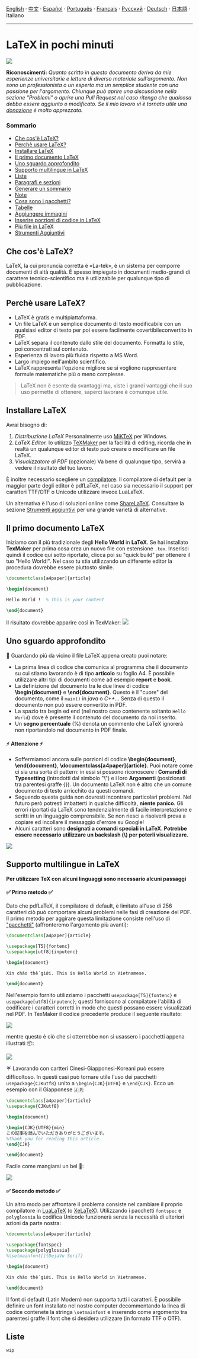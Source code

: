 [English](./readme.md) ·
[中文](./Translation-Chinese.md) ·
[Español](./Translation-Spanish.md) ·
[Português](./Translation-Portuguese.md) ·
[Français](./Translation-French.md) ·
[Русский](./Translation-Russian.md) ·
[Deutsch](./Translation-German.md) ·
[日本語](./Translation-Japanese.md) ·
Italiano 

---

# LaTeX in pochi minuti

![](https://upload.wikimedia.org/wikipedia/commons/9/92/LaTeX_logo.svg)

**Riconoscimenti:** *Quanto scritto in questo documento deriva da mie esperienze universitarie e letture di diverso materiale sull'argomento. Non sono un professionista o un esperto ma un semplice studente con una passione per l'argomento. Chiunque può aprire una discussione nella sezione "Problemi" o aprire una Pull Request nel caso ritenga che qualcosa debba essere aggiunto o modificato. Se il mio lavoro vi è tornato utile una [donazione](#donation) è molto apprezzata.*

### Sommario

* [Che cos'è LaTeX?](#che-cosè-latex)
* [Perchè usare LaTeX?](#perchè-usare-latex)
* [Installare LaTeX](#installare-latex)
* [Il primo documento LaTeX](#il-primo-documento-latex)
* [Uno sguardo approfondito](#uno-sguardo-approfondito)
* [Supporto multilingue in LaTeX](#supporto-multilingue-latex)
* [Liste](#liste)
* [Paragrafi e sezioni](#paragrafi-e-sezioni)
* [Generare un sommario](#generare-un-sommario)
* [Note](#note )
* [Cosa sono i pacchetti?](#cosa-sono-i-pacchetti)
* [Tabelle](#tabelle)
* [Aggiungere immagini](#aggiungere-immagini)
* [Inserire porzioni di codice in LaTeX](#inserire-porzioni-di-codice-in-latex)
* [Più file in LaTeX](#piu-file-in-LaTeX)
* [Strumenti Aggiuntivi](#strumenti-aggiuntivi)

## Che cos'è LaTeX?

LaTeX, la cui pronuncia corretta è «La-tek», è un sistema per comporre documenti di altà qualità. È spesso impiegato in documenti medio-grandi di carattere tecnico-scientifico ma è utilizzabile per qualunque tipo di pubblicazione.

## Perchè usare LaTeX?

* LaTeX è gratis e multipiattaforma.
* Un file LaTeX è un semplice documento di testo modificabile con un qualsiasi editor di testo per poi essere facilmente covertibileconvertito in PDF.
* LaTeX separa il contenuto dallo stile del documento. Formatta lo stile, poi concentrati sul contenuto.
* Esperienza di lavoro più fluida rispetto a MS Word.
* Largo impiego nell'ambito scientifico.
* LaTeX rappresenta l'opzione migliore se si vogliono rappresentare formule matematiche più o meno complesse.

> LaTeX non è esente da svantaggi ma, viste i grandi vantaggi che il suo uso permette di ottenere, saperci lavorare è comunque utile.

## Installare LaTeX

Avrai bisogno di:

1. *Distribuzione LaTeX*
Personalmente uso [MiKTeX](https://miktex.org/about) per Windows.
2. *LaTeX Editor.*
Io utilizzo [TeXMaker](http://www.xm1math.net/texmaker/) per la facilità di editing, ricorda che in realtà un qualunque editor di testo può creare o modificare un file LaTeX.
3. *Visualizzatore di PDF* (opzionale)
Va bene di qualunque tipo, servirà a vedere il risultato del tuo lavoro.

È inoltre necessario scegliere un [compilatore](#strumenti-aggiuntivi). Il compilatore di default per la maggior parte degli editor è pdfLaTeX, nel caso sia necessario il support per caratteri TTF/OTF o Unicode utilizzare invece LuaLaTeX.

Un alternativa è l'uso di soluzioni online come [ShareLaTeX](https://www.sharelatex.com/).
Consultare la sezione [Strumenti aggiuntivi](#strumenti-aggiuntivi) per una grande varietà di alternative.

## Il primo documento LaTeX

Iniziamo con il più tradizionale degli **Hello World** in **LaTeX**.
Se hai installato **TexMaker** per prima cosa crea un nuovo file con estensione `.tex`. Inserisci quindi il codice qui sotto riportato, clicca poi su "quick build" per ottenere il tuo "Hello World!". Nel caso tu stia utilizzando un differente editor la procedura dovrebbe essere piuttosto simile.

```tex
\documentclass[a4paper]{article}

\begin{document}

Hello World !  % This is your content

\end{document}
```

Il risultato dovrebbe apparire così in TexMaker:
![](http://i.imgur.com/ZuD5N6U.png)

## Uno sguardo approfondito

:eyes: Guardando più da vicino il file LaTeX appena creato puoi notare:

* La prima linea di codice che comunica al programma che il documento su cui stiamo lavorando è di tipo **articolo** su foglio A4. È possibile utilizzare altri tipi di documenti come ad esempio **report** e **book**.
* La definizione del documento tra le due linee di codice **\begin{document}** e **\end{document}**. Questo è il "cuore" del documento, come il `main()` in *java* o *C++*... Senza di questo il documento non può essere convertito in PDF.
* La spazio tra begin ed end (nel nostro caso contenente soltanto `Hello World`) dove è presente il contenuto del documento da noi inserito.
* Un **segno percentuale** (%) denota un commento che LaTeX ignorerà non riportandolo nel documento in PDF finale.

#### :zap: Attenzione :zap:

* Soffermiamoci ancora sulle porzioni di codice **\begin{document}**, **\end{document}**, **\documentclass[a4paper]{article}**. Puoi notare come ci sia una sorta di pattern: in essi si possono riconoscere i **Comandi di Typesetting** (introdotti dal simbolo "\\") e i loro **Argomenti** (posizionati tra parentesi graffe {}). Un documento LaTeX non è altro che un comune documento di testo arricchito da questi comandi.
* Seguendo questa guida non dovresti incontrare particolari problemi. Nel futuro però potresti imbatterti in qualche difficoltà, **niente panico**. Gli errori riportati da LaTeX sono tendenzialmente di facile interpretazione e scritti in un linguaggio comprensibile. Se non riesci a risolverli prova a copiare ed incollare il messaggio d'errore su Google!
* Alcuni caratteri sono **designati a comandi speciali in LaTeX. Potrebbe essere necessario utilizzare un backslash (\\) per poterli visualizzare.**

![](http://i.imgur.com/9d0bXHH.png)

## Supporto multilingue in LaTeX

**Per utilizzare TeX con alcuni linguaggi sono necessario alcuni passaggi**

#### :white_check_mark: Primo metodo :white_check_mark:

Dato che pdfLaTeX, il compilatore di default, è limitato all'uso di 256 caratteri ciò può comportare alcuni problemi nelle fasi di creazione del PDF. Il primo metodo per aggirare questa limitazione consiste nell'uso di ["pacchetti"](#cosa-sono-i-pacchetti) (affronteremo l'argomento più avanti):

```tex
\documentclass[a4paper]{article}

\usepackage[T5]{fontenc}
\usepackage[utf8]{inputenc}

\begin{document}

Xin chào thế giới. This is Hello World in Vietnamese.

\end{document}
```

Nell'esempio fornito utilizziamo i pacchetti `usepackage[T5]{fontenc}` e `usepackage[utf8]{inputenc}`; questi forniscono al compilatore l'abilità di codificare i caratteri corretti in modo che questi possano essere visualizzati nel PDF. In TexMaker il codice precedente produce il seguente risultato: 

![](http://i.imgur.com/UQEewYi.png)

mentre questo è ciò che si otterrebbe non si usassero i pacchetti appena illustrati :package::

![](http://i.imgur.com/xvzrQX2.png)

:umbrella: Lavorando con cartteri Cinesi-Giapponesi-Koreani può essere difficoltoso. In questi casi può tornare utile l'uso dei pacchetti `usepackage{CJKutf8}` unito a `\begin{CJK}{UTF8}` e `\end{CJK}`. Ecco un esempio con il Giapponese :jp::

```tex
\documentclass[a4paper]{article}
\usepackage{CJKutf8}

\begin{document}

\begin{CJK}{UTF8}{min}
この記事を読んでいただきありがとうございます。
%Thank you for reading this article.
\end{CJK}

\end{document}
```

Facile come mangiarsi un bel :sushi::

![](http://i.imgur.com/vAN1WUi.png)

#### :white_check_mark: Secondo metodo :white_check_mark:

Un altro modo per affrontare il problema consiste nel cambiare il proprio compilatore in [LuaLaTeX](#strumenti-aggiuntivi) (o [XeLaTeX](#strumenti-aggiuntivi)). Utilizzando i pacchetti `fontspec` e `polyglossia` la codifica Unicode funzionerà senza la necessità di ulteriori azioni da parte nostra:

```tex
\documentclass[a4paper]{article}

\usepackage{fontspec}
\usepackage{polyglossia}
%\setmainfont[]{DejaVu Serif}

\begin{document}

Xin chào thế giới. This is Hello World in Vietnamese.

\end{document}
```

Il font di default (Latin Modern) non supporta tutti i caratteri. È possibile definire un font installato nel nostro computer decommentando la linea di codice contenete la stringa `\setmainfont` e inserendo come argomento tra parentesi graffe il font che si desidera utilizzare (in formato TTF o OTF).

## Liste

    wip 
